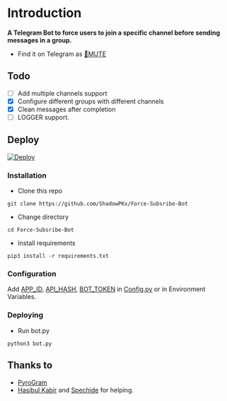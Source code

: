 # Introduction
**A Telegram Bot to force users to join a specific channel before sending messages in a group.**
- Find it on Telegram as [🔕MUTE](https://t.me/@submute_bot)

## Todo
- [ ] Add multiple channels support
- [X] Configure different groups with different channels
- [X] Clean messages after completion
- [ ] LOGGER support.

## Deploy

[![Deploy](https://www.herokucdn.com/deploy/button.svg)](https://heroku.com/deploy?template=https://github.com/ShadowPKx/Force-Subsribe-Bot/tree/master)

### Installation
- Clone this repo
```
git clone https://github.com/ShadowPKx/Force-Subsribe-Bot
```
- Change directory
```
cd Force-Subsribe-Bot
```
- Install requirements
```
pip3 install -r requirements.txt
```

### Configuration
Add [APP_ID](https://my.telegram.org/apps), [API_HASH](https://my.telegram.org/apps), [BOT_TOKEN](https://t.me/botfather) in [Config.py](Config.py) or in Environment Variables.

### Deploying
- Run bot.py
```
python3 bot.py
```

## Thanks to
- [PyroGram](https://PyroGram.org)
- [Hasibul Kabir](https://GitHub.com/hasibulkabir) and [Spechide](https://GitHub.com/spechide) for helping.
